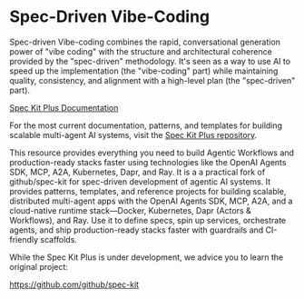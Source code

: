 # Spec-Driven Vibe-Coding

Spec-driven Vibe-coding combines the rapid, conversational generation power of "vibe coding" with the structure and architectural coherence provided by the "spec-driven" methodology. It's seen as a way to use AI to speed up the implementation (the "vibe-coding" part) while maintaining quality, consistency, and alignment with a high-level plan (the "spec-driven" part).

[Spec Kit Plus Documentation](https://github.com/panaversity/spec-kit-plus/tree/main/docs-plus)

For the most current documentation, patterns, and templates for building scalable multi-agent AI systems, visit the [Spec Kit Plus repository](https://github.com/panaversity/spec-kit-plus/tree/main/docs-plus).

This resource provides everything you need to build Agentic Workflows and production-ready stacks faster using technologies like the OpenAI Agents SDK, MCP, A2A, Kubernetes, Dapr, and Ray. It is a a practical fork of github/spec-kit for spec-driven development of agentic AI systems. It provides patterns, templates, and reference projects for building scalable, distributed multi-agent apps with the OpenAI Agents SDK, MCP, A2A, and a cloud-native runtime stack—Docker, Kubernetes, Dapr (Actors & Workflows), and Ray. Use it to define specs, spin up services, orchestrate agents, and ship production-ready stacks faster with guardrails and CI-friendly scaffolds.

While the Spec Kit Plus is under development, we advice you to learn the original project:

https://github.com/github/spec-kit
